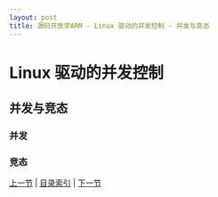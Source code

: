 ```yaml
---
layout: post
title: 源码开放学ARM - Linux 驱动的并发控制 - 并发与竞态
---
```


# Linux 驱动的并发控制 #

## 并发与竞态

### 并发

### 竞态


[上一节](chp104-4.html)  |  [目录索引](../index.html)  |  [下一节](chp105-2.html)
